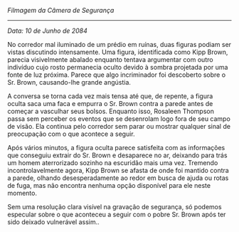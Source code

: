 _Filmagem da Câmera de Segurança_

---

_Data: 10 de Junho de 2084_

No corredor mal iluminado de um prédio em ruínas, duas figuras podiam ser vistas discutindo intensamente. Uma figura, identificada como Kipp Brown, parecia visivelmente abalado enquanto tentava argumentar com outro indivíduo cujo rosto permanecia oculto devido à sombra projetada por uma fonte de luz próxima. Parece que algo incriminador foi descoberto sobre o Sr. Brown, causando-lhe grande angústia.

A conversa se torna cada vez mais tensa até que, de repente, a figura oculta saca uma faca e empurra o Sr. Brown contra a parede antes de começar a vasculhar seus bolsos. Enquanto isso, Rosaleen Thompson passa sem perceber os eventos que se desenrolam logo fora de seu campo de visão. Ela continua pelo corredor sem parar ou mostrar qualquer sinal de preocupação com o que acontece a seguir.

Após vários minutos, a figura oculta parece satisfeita com as informações que conseguiu extrair do Sr. Brown e desaparece no ar, deixando para trás um homem aterrorizado sozinho na escuridão mais uma vez. Tremendo incontrolavelmente agora, Kipp Brown se afasta de onde foi mantido contra a parede, olhando desesperadamente ao redor em busca de ajuda ou rotas de fuga, mas não encontra nenhuma opção disponível para ele neste momento.

Sem uma resolução clara visível na gravação de segurança, só podemos especular sobre o que aconteceu a seguir com o pobre Sr. Brown após ter sido deixado vulnerável assim..
